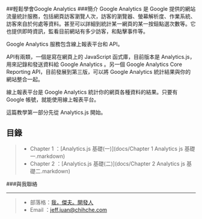 ##輕鬆學會Google Analytics
###簡介
Google Analytics 是 Google 提供的網站流量統計服務，包括網頁訪客瀏覽人次，訪客的瀏覽器、螢幕解析度、作業系統、訪客來自於何處等資料。甚至可以詳細到統計某一網頁的某一按鈕點選次數等。它也提供即時資訊，監看目前網站有多少訪客，和點擊事件等。
  
Google Analytics 服務包含線上報表平台和 API。  
  
API有兩類，一個是寫在網頁上的 JavaScript 函式庫，目前版本是 Analytics.js，用來記錄和發送資料給 Google Analytics 。另一個 Google Analytics Core Reporting API，目前發展到第三版，可以將 Google Analytics 統計結果與你的網站整合一起。  
  
線上報表平台是 Google Analytics 統計你的網頁各種資料的結果。只要有 Google 帳號，就能使用線上報表平台。  
  
這篇教學第一部分先從 Analytics.js 開始。
  
目錄
---
> * Chapter 1 ：[Analytics.js 基礎(一)](docs/Chapter 1 Analytics js 基礎一.markdown)
> * Chapter 2 ：[Analytics.js 基礎(二)](docs/Chapter 2 Analytics js 基礎二.markdown)   
  
  
###與我聯絡
***
> * 部落格：[我，傑夫。開發人](https://jeffprogrammer.wordpress.com/)  
> * Email ：[jeff.juan@chihche.com](mailto:jeff.juan@chihche.com)

